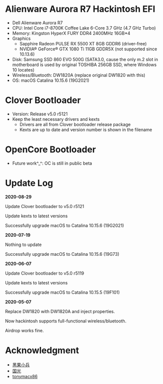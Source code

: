 # Alienware Aurora R7 Hackintosh EFI

- Dell Alienware Aurora R7
- CPU: Intel Core i7-8700K Coffee Lake 6-Core 3.7 GHz (4.7 GHz Turbo)
- Memory: Kingston HyperX FURY DDR4 2400MHz 16GB*4
- Graphics
  - Sapphire Radeon PULSE RX 5500 XT 8GB GDDR6 (driver-free)
  - NVIDIA&#174; GeForce&#174; GTX 1080 Ti 11GB GDDR5X (not supported since 10.13.6)
- Disk: Samsung SSD 860 EVO 500G (SATA3.0, cause the only m.2 slot in motherboard is used by original TOSHIBA 256GB SSD, where Windows 10 locates)
- Wireless/Bluetooth: DW1820A (replace original DW1820 with this)
- OS: macOS Catalina 10.15.6 (19G2021)

# Clover Bootloader

- Version: Release v5.0 r5121
- Keep the least necessary drivers and kexts
  - Drivers are all from Clover bootloader release package
  - Kexts are up to date and version number is shown in the filename

# OpenCore Bootloader

- Future work^_^: OC is still in public beta

# Update Log

**2020-08-29**

Update Clover bootloader to v5.0 r5121

Update kexts to latest versions

Successfully upgrade macOS to Catalina 10.15.6 (19G2021)

**2020-07-19**

Nothing to update

Successfully upgrade macOS to Catalina 10.15.6 (19G73)

**2020-06-07**

Update Clover bootloader to v5.0 r5119

Update kexts to latest versions

Successfully upgrade macOS to Catalina 10.15.5 (19F101)

**2020-05-07**

Replace DW1820 with DW1820A and inject properties.

Now hackintosh supports full-functional wireless/bluetooth.

Airdrop works fine.

# Acknowledgment
- [黑果小兵](https://blog.daliansky.net/)
- [国光](https://www.sqlsec.com/)
- [tonymacx86](https://www.tonymacx86.com/)
